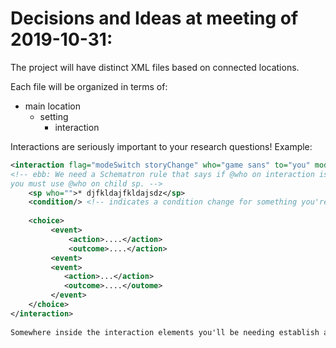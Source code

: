 # Decisions and Ideas at meeting of 2019-10-31:

The project will have distinct XML files based on connected locations.

Each file will be organized in terms of:
* main location
    * setting
        * interaction
        
Interactions are seriously important to your research questions! Example:
```xml
<interaction flag="modeSwitch storyChange" who="game sans" to="you" mode="neutral genocide">
<!-- ebb: We need a Schematron rule that says if @who on interaction is multiple values (if there's a white space), 
you must use @who on child sp. -->
    <sp who="">* djfkldajfkldajsdz</sp>
    <condition/> <!-- indicates a condition change for something you're interacting with. -->
    
    <choice>
         <event>
             <action>....</action>
             <outcome>....</action>
         <event>
         <event>
            <action>...</action>
            <outcome>....</outome>
         </event>
    </choice>
</interaction>
         
Somewhere inside the interaction elements you'll be needing establish a connection to other files / other locations. 
